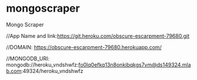 # mongoscraper
Mongo Scraper

//App Name and link:https://git.heroku.com/obscure-escarpment-79680.git

//DOMAIN: https://obscure-escarpment-79680.herokuapp.com/

//MONGODB_URI: mongodb://heroku_vndshwfz:fo0lq0efkq13n8onkibqkgs7vm@ds149324.mlab.com:49324/heroku_vndshwfz